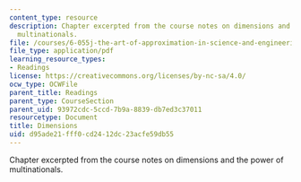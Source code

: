 ```yaml
---
content_type: resource
description: Chapter excerpted from the course notes on dimensions and the power of
  multinationals.
file: /courses/6-055j-the-art-of-approximation-in-science-and-engineering-spring-2008/d95ade21fff0cd2412dc23acfe59db55_feb27a.pdf
file_type: application/pdf
learning_resource_types:
- Readings
license: https://creativecommons.org/licenses/by-nc-sa/4.0/
ocw_type: OCWFile
parent_title: Readings
parent_type: CourseSection
parent_uid: 93972cdc-5ccd-7b9a-8839-db7ed3c37011
resourcetype: Document
title: Dimensions
uid: d95ade21-fff0-cd24-12dc-23acfe59db55
---
```

Chapter excerpted from the course notes on dimensions and the power of multinationals.